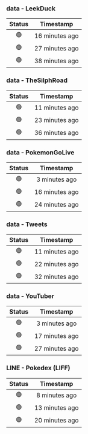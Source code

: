 ### data - LeekDuck
| Status | Timestamp |
|:------:|:---------:|
| 🟢 | 16 minutes ago |
| 🟢 | 27 minutes ago |
| 🟢 | 38 minutes ago |

### data - TheSilphRoad
| Status | Timestamp |
|:------:|:---------:|
| 🟢 | 11 minutes ago |
| 🟢 | 23 minutes ago |
| 🟢 | 36 minutes ago |

### data - PokemonGoLive
| Status | Timestamp |
|:------:|:---------:|
| 🟢 | 3 minutes ago |
| 🟢 | 16 minutes ago |
| 🟢 | 24 minutes ago |

### data - Tweets
| Status | Timestamp |
|:------:|:---------:|
| 🟢 | 11 minutes ago |
| 🟢 | 22 minutes ago |
| 🟢 | 32 minutes ago |

### data - YouTuber
| Status | Timestamp |
|:------:|:---------:|
| 🟢 | 3 minutes ago |
| 🟢 | 17 minutes ago |
| 🟢 | 27 minutes ago |

### LINE - Pokedex (LIFF)
| Status | Timestamp |
|:------:|:---------:|
| 🟢 | 8 minutes ago |
| 🟢 | 13 minutes ago |
| 🟢 | 20 minutes ago |

